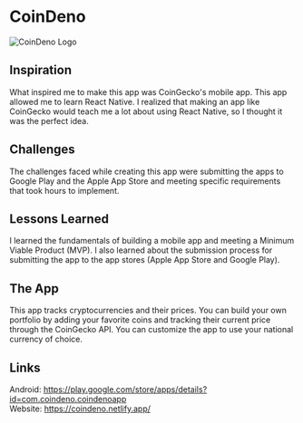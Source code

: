 # CoinDeno

![CoinDeno Logo](https://github.com/soodaayush/coindeno/assets/68301104/2ce92e30-4121-4a21-84a1-57568248e546)

## Inspiration

What inspired me to make this app was CoinGecko's mobile app. This app allowed me to learn React Native. I realized that making an app like CoinGecko would teach me a lot about using React Native, so I thought it was the perfect idea. 

## Challenges

The challenges faced while creating this app were submitting the apps to Google Play and the Apple App Store and meeting specific requirements that took hours to implement.

## Lessons Learned

I learned the fundamentals of building a mobile app and meeting a Minimum Viable Product (MVP). I also learned about the submission process for submitting the app to the app stores (Apple App Store and Google Play).

## The App

This app tracks cryptocurrencies and their prices. You can build your own portfolio by adding your favorite coins and tracking their current price through the CoinGecko API. You can customize the app to use your national currency of choice.

## Links

Android: https://play.google.com/store/apps/details?id=com.coindeno.coindenoapp \
Website: https://coindeno.netlify.app/
